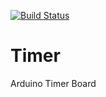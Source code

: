 [![Build Status](https://travis-ci.org/crisap94/Timer.svg?branch=master)](https://travis-ci.org/crisap94/Timer)
# Timer
Arduino Timer Board
